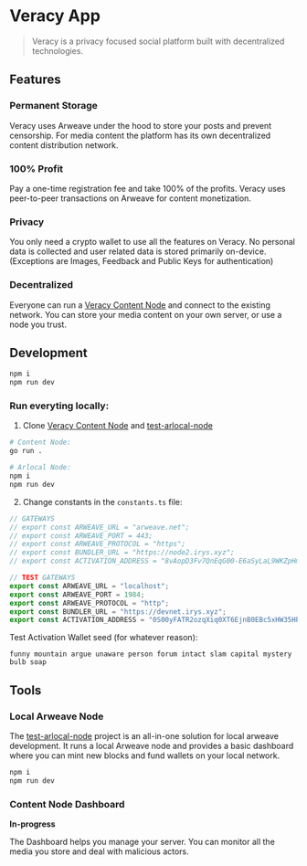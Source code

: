 # Veracy App

> Veracy is a privacy focused social platform built with decentralized technologies.

## Features

### Permanent Storage

Veracy uses Arweave under the hood to store your posts and prevent censorship. For media content the platform has its own decentralized content distribution network.

### 100% Profit

Pay a one-time registration fee and take 100% of the profits. Veracy uses peer-to-peer transactions on Arweave for content monetization.

### Privacy

You only need a crypto wallet to use all the features on Veracy. No personal data is collected and user related data is stored primarily on-device. (Exceptions are Images, Feedback and Public Keys for authentication)

### Decentralized

Everyone can run a [Veracy Content Node](https://github.com/acsermely/veracy.server) and connect to the existing network. You can store your media content on your own server, or use a node you trust.

## Development

```sh
npm i
npm run dev
```

### Run everyting locally:

1. Clone [Veracy Content Node](https://github.com/acsermely/veracy.server) and [test-arlocal-node](https://github.com/acsermely/test-arlocal-node)

```sh
# Content Node:
go run .

# Arlocal Node:
npm i
npm run dev
```

2. Change constants in the `constants.ts` file:

```typescript
// GATEWAYS
// export const ARWEAVE_URL = "arweave.net";
// export const ARWEAVE_PORT = 443;
// export const ARWEAVE_PROTOCOL = "https";
// export const BUNDLER_URL = "https://node2.irys.xyz";
// export const ACTIVATION_ADDRESS = "8vAopD3Fv7QnEqG00-E6aSyLaL9WKZpHmeTPWyNxs9c";

// TEST GATEWAYS
export const ARWEAVE_URL = "localhost";
export const ARWEAVE_PORT = 1984;
export const ARWEAVE_PROTOCOL = "http";
export const BUNDLER_URL = "https://devnet.irys.xyz";
export const ACTIVATION_ADDRESS = "0S00yFATR2ozqXiq0XT6EjnB0EBc5xHW35HPZpSK1J8"; // Only for Testing
```

Test Activation Wallet seed (for whatever reason):

```text
funny mountain argue unaware person forum intact slam capital mystery bulb soap
```

## Tools

### Local Arweave Node

The [test-arlocal-node](https://github.com/acsermely/test-arlocal-node) project is an all-in-one solution for local arweave development. It runs a local Arweave node and provides a basic dashboard where you can mint new blocks and fund wallets on your local network.

```sh
npm i
npm run dev
```

### Content Node Dashboard

**In-progress**

The Dashboard helps you manage your server. You can monitor all the media you store and deal with malicious actors.

